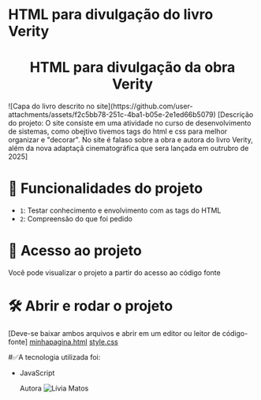 # HTML para divulgação do livro Verity
<h1 align="center"> HTML para divulgação da obra Verity </h1>
![Capa do livro descrito no site](https://github.com/user-attachments/assets/f2c5bb78-251c-4ba1-b05e-2e1ed66b5079)
[Descrição do projeto: O site consiste em uma atividade no curso de desenvolvimento de sistemas, como obejtivo tivemos tags do html e css para melhor organizar e "decorar". No site é falaso sobre a obra e autora do livro Verity, além da nova adaptaçã cinematográfica que sera lançada em outrubro de 2025]

# :hammer: Funcionalidades do projeto
- `1`: Testar conhecimento e envolvimento com as tags do HTML 
- `2`: Compreensão do que foi pedido

# 📁 Acesso ao projeto
Você pode visualizar o projeto a partir do acesso ao código fonte
# 🛠️ Abrir e rodar o projeto
[Deve-se baixar ambos arquivos e abrir em um editor ou leitor de código-fonte]
[minhapagina.html](https://github.com/user-attachments/files/22432819/minhapagina.html)
[style.css](https://github.com/user-attachments/files/22432821/style.css)

#✅A tecnologia utilizada foi:
 - JavaScript

   Autora
   ![Lívia Matos](https://github.com/user-attachments/assets/fb2127c2-ae09-4e69-b36f-6d86aa3c406c)
